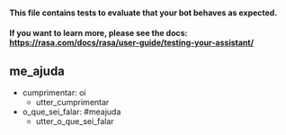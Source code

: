 #### This file contains tests to evaluate that your bot behaves as expected.
#### If you want to learn more, please see the docs: https://rasa.com/docs/rasa/user-guide/testing-your-assistant/

## me_ajuda
* cumprimentar: oi
    - utter_cumprimentar
* o_que_sei_falar: #meajuda
    - utter_o_que_sei_falar